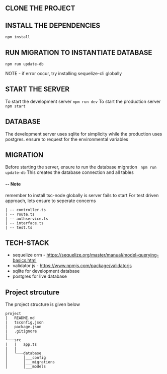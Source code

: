 
## CLONE THE PROJECT


## INSTALL THE DEPENDENCIES
 ```npm install```

## RUN MIGRATION TO INSTANTIATE DATABASE
```npm run update-db```

NOTE - if error occur, try installing sequelize-cli globally

## START THE SERVER
To start the development server
```npm run dev```
To start the production server
```npm start```

## DATABASE
The development server uses sqlite for simplicity while 
the production uses postgres.
ensure to request for the environmental variables

## MIGRATION
Before starting the server, ensure to run the database migration
``` npm run update-db```
This creates the database connection and all tables

#### -- Note
remember to install tsc-node globally is server fails to start
For test driven approach, lets ensure to seperate concerns
```
| -- controller.ts
| -- route.ts
| -- authservice.ts
| -- interface.ts
| -- test.ts
```
## TECH-STACK
- sequelize orm - https://sequelize.org/master/manual/model-querying-basics.html
- validator js - https://www.npmjs.com/package/validatorjs
- sqlite for development database
- postgres for live database

## Project strcuture
The project structure is given below
```
project
│   README.md
|   tsconfig.json
│   package.json
|   .gitignore
│
└───src
|   |   app.ts
|   |
│   └───database
│       │___config
│       │___migrations
│       │___models









